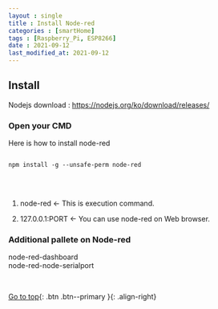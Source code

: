 ```yaml
---
layout : single
title : Install Node-red
categories : [smartHome]
tags : [Raspberry_Pi, ESP8266]
date : 2021-09-12
last_modified_at: 2021-09-12
---
```


## Install <br>

Nodejs download : <https://nodejs.org/ko/download/releases/> <br>

### Open your CMD <br> 

Here is how to install node-red
<pre>
<code>
npm install -g --unsafe-perm node-red
</code>
</pre>

<br>

1. node-red   <- This is execution command. <br>

2. 127.0.0.1:PORT  <- You can use node-red on Web browser. <br>


###  Additional pallete on Node-red

node-red-dashboard <br>
node-red-node-serialport <br>

<br> 

[Go to top](#){: .btn .btn--primary }{: .align-right}

